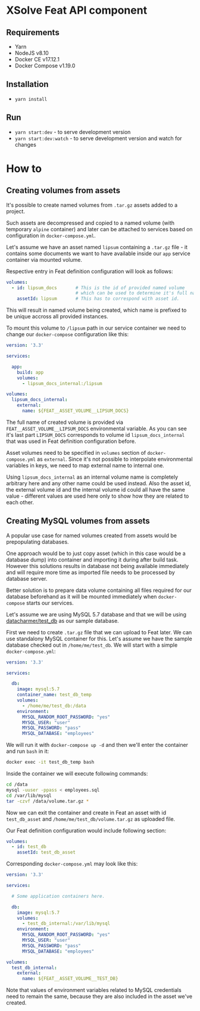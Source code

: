 # XSolve Feat API component

## Requirements
- Yarn
- NodeJS v8.10
- Docker CE v17.12.1
- Docker Compose v1.19.0

## Installation
- `yarn install`

## Run
- `yarn start:dev` - to serve development version
- `yarn start:dev:watch` - to serve development version and watch for changes


# How to

## Creating volumes from assets

It's possible to create named volumes from `.tar.gz` assets added to a project.

Such assets are decompressed and copied to a named volume (with temporary `alpine` container) and later can be attached to services based on configuration in `docker-compose.yml`.

Let's assume we have an asset named `lipsum` containing a `.tar.gz` file - it contains some documents we want to have available inside our `app` service container via mounted volume.

Respective entry in Feat definition configuration will look as follows:

```yaml
volumes:
  - id: lipsum_docs       # This is the id of provided named volume
                          # which can be used to determine it's full name.
    assetId: lipsum       # This has to correspond with asset id.
```

This will result in named volume being created, which name is prefixed to be unique accross all provided instances.

To mount this volume to `/lipsum` path in our service container we need to change our `docker-compose` configuration like this:

```yaml
version: '3.3'

services:

  app:
    build: app
    volumes:
      - lipsum_docs_internal:/lipsum

volumes:
  lipsum_docs_internal:
    external:
      name: ${FEAT__ASSET_VOLUME__LIPSUM_DOCS}
```

The full name of created volume is provided via `FEAT__ASSET_VOLUME__LIPSUM_DOCS` environmental variable. As you can see it's last part `LIPSUM_DOCS` corresponds to volume id `lipsum_docs_internal` that was used in Feat definition configuration before.

Asset volumes need to be specified in `volumes` section of `docker-compose.yml` as `external`. Since it's not possible to interpolate environmental variables in keys, we need to map external name to internal one.

Using `lipsum_docs_internal` as an internal volume name is completely arbitrary here and any other name could be used instead. Also the asset id, the external volume id and the internal volume id could all have the same value - different values are used here only to show how they are related to each other.

## Creating MySQL volumes from assets

A popular use case for named volumes created from assets would be prepopulating databases.

One approach would be to just copy asset (which in this case would be a database dump) into container and importing it during after build task. However this solutions results in database not being available immediately and will require more time as imported file needs to be processed by database server.

Better solution is to prepare data volume containing all files required for our database beforehand as it will be mounted immediately when `docker-compose` starts our services.

Let's assume we are using MySQL 5.7 database and that we will be using [datacharmer/test_db](https://github.com/datacharmer/test_db) as our sample database.

First we need to create `.tar.gz` file that we can upload to Feat later. We can use standalony MySQL container for this. Let's assume we have the sample database checked out in `/home/me/test_db`. We will start with a simple `docker-compose.yml`:

```yaml
version: '3.3'

services:

  db:
    image: mysql:5.7
    container_name: test_db_temp
    volumes:
      - /home/me/test_db:/data
    environment:
      MYSQL_RANDOM_ROOT_PASSWORD: "yes"
      MYSQL_USER: "user"
      MYSQL_PASSWORD: "pass"
      MYSQL_DATABASE: "employees"
```

We will run it with `docker-compose up -d` and then we'll enter the container and run `bash` in it:

```bash
docker exec -it test_db_temp bash
```

Inside the container we will execute following commands:

```bash
cd /data
mysql -uuser -ppass < employees.sql
cd /var/lib/mysql
tar -czvf /data/volume.tar.gz *
```

Now we can exit the container and create in Feat an asset with id `test_db_asset` and `/home/me/test_db/volume.tar.gz` as uploaded file.

Our Feat definition configuration would include following section:

```yaml
volumes:
  - id: test_db
    assetId: test_db_asset
```

Corresponding `docker-compose.yml` may look like this:

```yaml
version: '3.3'

services:

  # Some application containers here.

  db:
    image: mysql:5.7
    volumes:
      - test_db_internal:/var/lib/mysql
    environment:
      MYSQL_RANDOM_ROOT_PASSWORD: "yes"
      MYSQL_USER: "user"
      MYSQL_PASSWORD: "pass"
      MYSQL_DATABASE: "employees"

volumes:
  test_db_internal:
    external:
      name: ${FEAT__ASSET_VOLUME__TEST_DB}
```

Note that values of environment variables related to MySQL credentials need to remain the same, because they are also included in the asset we've created.
